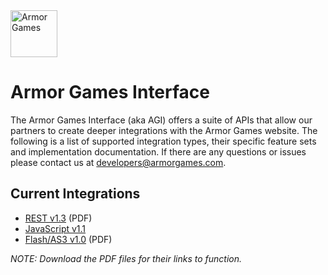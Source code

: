 <img src="https://files.armorgames.com/misc/ag_logo_horizontal_black.png" height="75" alt="Armor Games">

# Armor Games Interface

The Armor Games Interface (aka AGI) offers a suite of APIs that allow our 
partners to create deeper integrations with the Armor Games website. The 
following is a list of supported integration types, their specific feature sets 
and implementation documentation. If there are any questions or issues please 
contact us at [developers@armorgames.com​](mailto:developers@armorgames.com​).

## Current Integrations

- [REST v1.3](/AGI%20REST%20Doc%20v1-3.pdf) (PDF)
- [JavaScript v1.1](/AGI%20JS%20Doc.md)
- [Flash/AS3 v1.0](/AGI%20Flash%20Doc%20v1-0.pdf) (PDF)

_NOTE: Download the PDF files for their links to function._
